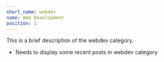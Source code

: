 ```yaml
---
short_name: webdev
name: Web Development
position: 1 
---
```

This is a brief description of the webdev category.

* Needs to display some recent posts in webdev category